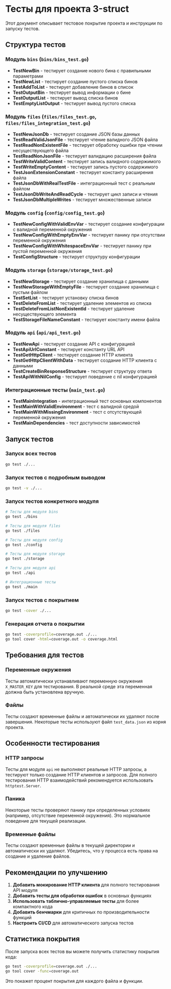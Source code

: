 # Тесты для проекта 3-struct

Этот документ описывает тестовое покрытие проекта и инструкции по запуску тестов.

## Структура тестов

### Модуль `bins` (`bins/bins_test.go`)
- **TestNewBin** - тестирует создание нового бина с правильными параметрами
- **TestNewList** - тестирует создание пустого списка бинов
- **TestAddToList** - тестирует добавление бинов в список
- **TestOutputBin** - тестирует вывод информации о бине
- **TestOutputList** - тестирует вывод списка бинов
- **TestEmptyListOutput** - тестирует вывод пустого списка

### Модуль `files` (`files/files_test.go`, `files/files_integration_test.go`)
- **TestNewJsonDb** - тестирует создание JSON базы данных
- **TestReadValidJsonFile** - тестирует чтение валидного JSON файла
- **TestReadNonExistentFile** - тестирует обработку ошибки при чтении несуществующего файла
- **TestReadNonJsonFile** - тестирует валидацию расширения файла
- **TestWriteValidContent** - тестирует запись валидного содержимого
- **TestWriteEmptyContent** - тестирует запись пустого содержимого
- **TestJsonExtensionConstant** - тестирует константу расширения файла
- **TestJsonDbWithRealTestFile** - интеграционный тест с реальным файлом
- **TestJsonDbWriteAndReadCycle** - тестирует цикл записи и чтения
- **TestJsonDbMultipleWrites** - тестирует множественные записи

### Модуль `config` (`config/config_test.go`)
- **TestNewConfigWithValidEnvVar** - тестирует создание конфигурации с валидной переменной окружения
- **TestNewConfigWithEmptyEnvVar** - тестирует панику при отсутствии переменной окружения
- **TestNewConfigWithWhitespaceEnvVar** - тестирует панику при пустой переменной окружения
- **TestConfigStructure** - тестирует структуру конфигурации

### Модуль `storage` (`storage/storage_test.go`)
- **TestNewStorage** - тестирует создание хранилища с данными
- **TestNewStorageWithEmptyFile** - тестирует создание хранилища с пустым файлом
- **TestSetList** - тестирует установку списка бинов
- **TestDeleteFromList** - тестирует удаление элементов из списка
- **TestDeleteFromListNonExistentId** - тестирует удаление несуществующего элемента
- **TestStorageFileNameConstant** - тестирует константу имени файла

### Модуль `api` (`api/api_test.go`)
- **TestNewApi** - тестирует создание API с конфигурацией
- **TestApiUrlConstant** - тестирует константу URL API
- **TestGetHttpClient** - тестирует создание HTTP клиента
- **TestGetHttpClientWithData** - тестирует создание HTTP клиента с данными
- **TestCreateBinResponseStructure** - тестирует структуру ответа
- **TestApiWithNilConfig** - тестирует поведение с nil конфигурацией

### Интеграционные тесты (`main_test.go`)
- **TestMainIntegration** - интеграционный тест основных компонентов
- **TestMainWithValidEnvironment** - тест с валидной средой
- **TestMainWithMissingEnvironment** - тест с отсутствующей переменной окружения
- **TestMainDependencies** - тест доступности зависимостей

## Запуск тестов

### Запуск всех тестов
```bash
go test ./...
```

### Запуск тестов с подробным выводом
```bash
go test -v ./...
```

### Запуск тестов конкретного модуля
```bash
# Тесты для модуля bins
go test ./bins

# Тесты для модуля files
go test ./files

# Тесты для модуля config
go test ./config

# Тесты для модуля storage
go test ./storage

# Тесты для модуля api
go test ./api

# Интеграционные тесты
go test ./main
```

### Запуск тестов с покрытием
```bash
go test -cover ./...
```

### Генерация отчета о покрытии
```bash
go test -coverprofile=coverage.out ./...
go tool cover -html=coverage.out -o coverage.html
```

## Требования для тестов

### Переменные окружения
Тесты автоматически устанавливают переменную окружения `X_MASTER_KEY` для тестирования. В реальной среде эта переменная должна быть установлена вручную.

### Файлы
Тесты создают временные файлы и автоматически их удаляют после завершения. Некоторые тесты используют файл `test_data.json` из корня проекта.

## Особенности тестирования

### HTTP запросы
Тесты для модуля `api` не выполняют реальные HTTP запросы, а тестируют только создание HTTP клиентов и запросов. Для полного тестирования HTTP взаимодействий рекомендуется использовать `httptest.Server`.

### Паника
Некоторые тесты проверяют панику при определенных условиях (например, отсутствие переменной окружения). Это нормальное поведение для текущей реализации.

### Временные файлы
Тесты создают временные файлы в текущей директории и автоматически их удаляют. Убедитесь, что у процесса есть права на создание и удаление файлов.

## Рекомендации по улучшению

1. **Добавить мокирование HTTP клиента** для полного тестирования API модуля
2. **Добавить тесты для обработки ошибок** в основных функциях
3. **Использовать таблично-управляемые тесты** для более компактного кода
4. **Добавить бенчмарки** для критичных по производительности функций
5. **Настроить CI/CD** для автоматического запуска тестов

## Статистика покрытия

После запуска всех тестов вы можете получить статистику покрытия кода:

```bash
go test -coverprofile=coverage.out ./...
go tool cover -func=coverage.out
```

Это покажет процент покрытия для каждого файла и функции.
